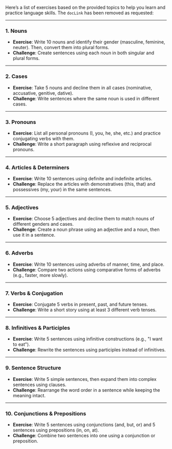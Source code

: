 Here’s a list of exercises based on the provided topics to help you learn and practice language skills. The `docLink` has been removed as requested:

---

### 1. **Nouns**

- **Exercise**: Write 10 nouns and identify their gender (masculine, feminine, neuter). Then, convert them into plural forms.
- **Challenge**: Create sentences using each noun in both singular and plural forms.

---

### 2. **Cases**

- **Exercise**: Take 5 nouns and decline them in all cases (nominative, accusative, genitive, dative).
- **Challenge**: Write sentences where the same noun is used in different cases.

---

### 3. **Pronouns**

- **Exercise**: List all personal pronouns (I, you, he, she, etc.) and practice conjugating verbs with them.
- **Challenge**: Write a short paragraph using reflexive and reciprocal pronouns.

---

### 4. **Articles & Determiners**

- **Exercise**: Write 10 sentences using definite and indefinite articles.
- **Challenge**: Replace the articles with demonstratives (this, that) and possessives (my, your) in the same sentences.

---

### 5. **Adjectives**

- **Exercise**: Choose 5 adjectives and decline them to match nouns of different genders and cases.
- **Challenge**: Create a noun phrase using an adjective and a noun, then use it in a sentence.

---

### 6. **Adverbs**

- **Exercise**: Write 10 sentences using adverbs of manner, time, and place.
- **Challenge**: Compare two actions using comparative forms of adverbs (e.g., faster, more slowly).

---

### 7. **Verbs & Conjugation**

- **Exercise**: Conjugate 5 verbs in present, past, and future tenses.
- **Challenge**: Write a short story using at least 3 different verb tenses.

---

### 8. **Infinitives & Participles**

- **Exercise**: Write 5 sentences using infinitive constructions (e.g., "I want to eat").
- **Challenge**: Rewrite the sentences using participles instead of infinitives.

---

### 9. **Sentence Structure**

- **Exercise**: Write 5 simple sentences, then expand them into complex sentences using clauses.
- **Challenge**: Rearrange the word order in a sentence while keeping the meaning intact.

---

### 10. **Conjunctions & Prepositions**

- **Exercise**: Write 5 sentences using conjunctions (and, but, or) and 5 sentences using prepositions (in, on, at).
- **Challenge**: Combine two sentences into one using a conjunction or preposition.
